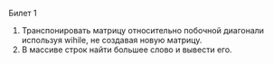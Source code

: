 Билет 1

1. Транспонировать матрицу относительно побочной диагонали используя wihile, не создавая новую матрицу.
2. В массиве строк найти большее слово и вывести его.
